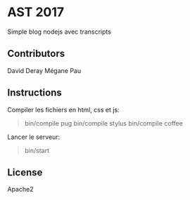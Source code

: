 
# AST 2017

Simple blog nodejs avec transcripts

## Contributors

David Deray
Mégane Pau

## Instructions
Compiler les fichiers en html, css et js:
>bin/compile pug
>bin/compile stylus
>bin/compile coffee

Lancer le serveur:
>bin/start

## License

Apache2
